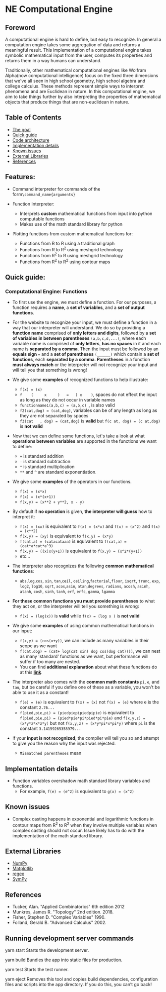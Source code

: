 # NE Computational Engine

## Foreword

A computational engine is hard to define, but easy to recognize. 
In general a computation engine takes some aggregation of data and returns a meaningful result. 
This implementation of a computational engine 
takes symbolic mathematical input from the user, computes its properties and returns them in a way humans can understand. 
 
Traditionally, other mathematical computational engines like Wolfram Alpha(now computational intelligence) focus on 
the fixed three dimensions that we've all seen in high school geometry, high school algebra and college calculus. 
These methods represent simple ways to interpret phenomena and are Euclidean in nature.
In this computational engine, we aim to take things further by also interpreting
the properties of mathematical objects that produce things that are non-euclidean in nature. 
  

## Table of Contents
- [The goal](#The-goal)
- [Quick guide](#Quick-guide)
- [Code architecture](#Code-architecture)
- [Implementation details](#Implementation-details)
- [Known issues](#Known-issues)
- [External Libraries](#External-Libraries)
- [References](#References)


## Features: 
- Command interpreter for commands of the form`\command_name{arguments}`
- Function Interpreter:
  - Interprets **custom** mathematical functions from input into python computable functions
  - Makes use of the math standard library for python
  
- Plotting functions from custom mathematical functions for:
  - Functions from R to R <sup></sup> using a traditional graph
  - Functions from R to R<sup>2</sup> using meshgrid technology
  - Functions from R<sup>2</sup> to R using meshgrid technology
  - Functions from R<sup>2</sup> to R<sup>2</sup> using contour maps
  
  
 
## Quick guide:

### Computational Engine: Functions

- To first use the engine, we must define a function. For our purposes, a function requires a **name**, a **set of variables**, and a **set of output functions**.
  
- For the website to recognize your input, we must define a function in a way that our interpreter will understand. We do so by providing a **function name** comprised of **only letters and digits**, followed by a **set of variables in between parentheses** `(a,b,c,d,...)`, where each variable name is comprised of **only letters**, **has no spaces** in it and each name is **separated by a comma**. Then the input must be followed by an **equals sign** `=` and a **set of parentheses** `(______)` which contain a **set of functions**, each **separated by a comma**. **Parentheses** in a function **must always match** or the interpreter will not recognize your input and will tell you that something is wrong!

- We give some **examples** of recognized functions to help illustrate:
    - `f(x) = (x)`
    - `f    (     x     )   =   ( x    )`, spaces do not effect the input as long as they do not occur in variable names
    - `functionname1(a,b,c) = (a,b,c) `, is also valid
    - `f2(cat,dog) = (cat,dog)`, variables can be of any length as long as they are not separated by spaces
    - `f3(cat   , dog) = (cat,dog)` is **valid** but `f(c at, dog) = (c at,dog)` is **not valid**
 
 - Now that we can define some functions, let's take a look at what **operations between variables** are supported in the functions we want to define:
    - `+` is standard addition
    - `-` is standard subtraction
    - `*` is standard multiplication
    - `**` and `^` are standard exponentiation.
    
- We give some **examples** of the operators in our functions.
    - `f(x) = (x*x)`
    - `f(x) = (x*(x+1))`
    - `f(x,y) = (x**2 + y**2, x - y)`
    
- By default if **no operation** is given, **the interpreter will guess** how to interpret it:
    - `f(x) = (xx)` is equivalent to `f(x) = (x*x)` and `f(x) = (x^2)` and `f(x) = (x**2)`
    - `f(x,y) = (xy)` is equivalent to `f(x,y) = (x*y)`
    - `f(cat,a) = (catacataaa)` is equivalent to `f(cat,a) = (cat*a*cat*a^3)`
    - `f(x,y) = ((x)x(y+1))` is equivalent to `f(x,y) = (x^2*(y+1))`
    - etc...
    
- The interpreter also recognizes the following **common mathematical functions**:
    - `abs`,`log`,`cos`, `sin`, `tan`,`ceil`, `ceiling`,`factorial`,`floor`, `isqrt`, `trunc`, `exp`, `log2`, `log10`, `sqrt`, `acos`,`asin`, `atan`,`degrees`, `radians`, `acosh`, `asinh`, `atanh`, `cosh`, `sinh`, `tanh`, `erf`, `erfc`, `gamma`, `lgamma`

- **For these common functions you must provide parentheses** to what they act on, or the interpreter will tell you something is wrong:
    - `f(x) = (log(x))` is **valid** while `f(x) = (log x )` is **not valid**
    
- We give some **examples** of using common mathematical functions in our input:
  - `f(x,y) = (cos(x+y))`, we can include as many variables in their scope as we want
  - `f(cat,dog) = (cat+ log(cat sin( dog cos(dog cat))))`, we can nest as many 'standard' functions as we want, but performance will suffer if too many are nested.
  - You can find **additional explanation** about what these functions do at this [**link**](https://docs.python.org/3/library/math.html).

- The interpreter also comes with the **common math constants** `pi`, `e`, and `tau`, but be careful if you define one of these as a variable, you won't be able to use it as a constant!
    - `f(e) = (e)` is equivalent to `f(x) = (x)` not `f(x) = (e)` where e is the constant `2.76...`
    - `f(pied,pie,pi) = (piedpiepipiedpipie)` is equivalent to `f(pied,pie,pi) = (pied*pie*pi*pied*pi*pie)` and `f(x,y,z) = (x*y*z*x*z*y)` but not `f(x,y,z) = (x*y*pi*x*pi*y)` where `pi` is the constant `3.14159265358979...`

- If your **input is not recognized**, the compiler will tell you so and attempt to give you the reason why the input was rejected. 
    - `Mismatched parentheses` mean 

## Implementation details

- Function variables overshadow math standard 
library variables and functions. 
    - For example,
`f(e) = (e^2)` is equivalent to `g(x) = (x^2)`


<!---
- Iterated Function Systems:
  - [x] Plot 
  - [ ] Associated Markov Chain
  - [ ] Dimension computations
 
- Markov Chains
  - [ ] Visualizer 
  - [ ] Encoding
  - [ ] Properties Evaluator
 
 - Group Theory
   - [ ] Group operations
 
 - Galois Theory
   - [ ] Exact roots of polynomials
   - [ ] Properties Evaluator
--->

## Known issues
- Complex casting happens in exponential and logarithmic functions 
in contour maps from R<sup>2</sup> to R<sup>2</sup> when they involve multiple
variables when complex casting should not occur. Issue likely has to do with the 
implementation of the math standard library. 
 

## External Libraries
- [NumPy](https://numpy.org/doc/)
- [Matplotlib](https://matplotlib.org/)
- [regex](https://pypi.org/project/regex/)
- [SymPy](https://www.sympy.org/en/index.html)

## References
  

  - Tucker, Alan. "Applied Combinatorics" 6th edition 2012
  - Munkres, James R. "Topology" 2nd edition. 2018.
  - Fisher, Stephen D. "Complex Variables" 1990.
  - Folland, Gerald B.  "Advanced Calculus" 2002.

## Running development server commands


  yarn start
    Starts the development server.

  yarn build
    Bundles the app into static files for production.

  yarn test
    Starts the test runner.

  yarn eject
    Removes this tool and copies build dependencies, configuration files
    and scripts into the app directory. If you do this, you can’t go back!

